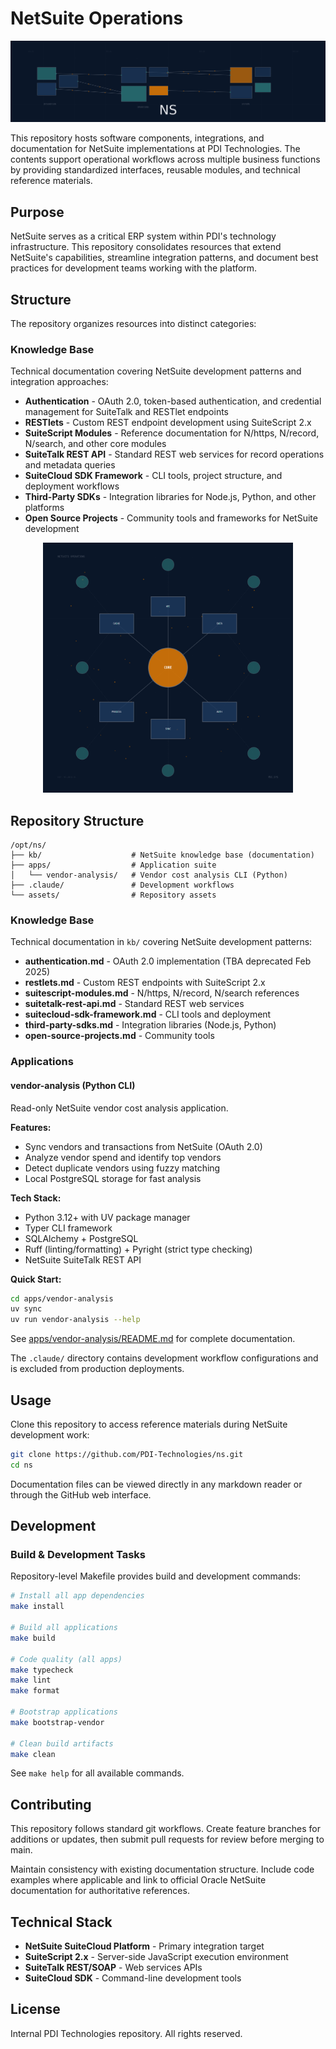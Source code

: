 # NetSuite Operations

![NS Banner](assets/banner.png)

This repository hosts software components, integrations, and documentation for NetSuite implementations at PDI Technologies. The contents support operational workflows across multiple business functions by providing standardized interfaces, reusable modules, and technical reference materials.

## Purpose

NetSuite serves as a critical ERP system within PDI's technology infrastructure. This repository consolidates resources that extend NetSuite's capabilities, streamline integration patterns, and document best practices for development teams working with the platform.

## Structure

The repository organizes resources into distinct categories:

### Knowledge Base

Technical documentation covering NetSuite development patterns and integration approaches:

- **Authentication** - OAuth 2.0, token-based authentication, and credential management for SuiteTalk and RESTlet endpoints
- **RESTlets** - Custom REST endpoint development using SuiteScript 2.x
- **SuiteScript Modules** - Reference documentation for N/https, N/record, N/search, and other core modules
- **SuiteTalk REST API** - Standard REST web services for record operations and metadata queries
- **SuiteCloud SDK Framework** - CLI tools, project structure, and deployment workflows
- **Third-Party SDKs** - Integration libraries for Node.js, Python, and other platforms
- **Open Source Projects** - Community tools and frameworks for NetSuite development

<div align="center">
  <img src="assets/architecture.png" alt="System Architecture" width="400"/>
</div>

## Repository Structure

```
/opt/ns/
├── kb/                    # NetSuite knowledge base (documentation)
├── apps/                  # Application suite
│   └── vendor-analysis/   # Vendor cost analysis CLI (Python)
├── .claude/               # Development workflows
└── assets/                # Repository assets
```

### Knowledge Base

Technical documentation in `kb/` covering NetSuite development patterns:

- **authentication.md** - OAuth 2.0 implementation (TBA deprecated Feb 2025)
- **restlets.md** - Custom REST endpoints with SuiteScript 2.x
- **suitescript-modules.md** - N/https, N/record, N/search references
- **suitetalk-rest-api.md** - Standard REST web services
- **suitecloud-sdk-framework.md** - CLI tools and deployment
- **third-party-sdks.md** - Integration libraries (Node.js, Python)
- **open-source-projects.md** - Community tools

### Applications

#### vendor-analysis (Python CLI)

Read-only NetSuite vendor cost analysis application.

**Features:**
- Sync vendors and transactions from NetSuite (OAuth 2.0)
- Analyze vendor spend and identify top vendors
- Detect duplicate vendors using fuzzy matching
- Local PostgreSQL storage for fast analysis

**Tech Stack:**
- Python 3.12+ with UV package manager
- Typer CLI framework
- SQLAlchemy + PostgreSQL
- Ruff (linting/formatting) + Pyright (strict type checking)
- NetSuite SuiteTalk REST API

**Quick Start:**
```bash
cd apps/vendor-analysis
uv sync
uv run vendor-analysis --help
```

See [apps/vendor-analysis/README.md](apps/vendor-analysis/README.md) for complete documentation.

The `.claude/` directory contains development workflow configurations and is excluded from production deployments.

## Usage

Clone this repository to access reference materials during NetSuite development work:

```bash
git clone https://github.com/PDI-Technologies/ns.git
cd ns
```

Documentation files can be viewed directly in any markdown reader or through the GitHub web interface.

## Development

### Build & Development Tasks

Repository-level Makefile provides build and development commands:

```bash
# Install all app dependencies
make install

# Build all applications
make build

# Code quality (all apps)
make typecheck
make lint
make format

# Bootstrap applications
make bootstrap-vendor

# Clean build artifacts
make clean
```

See `make help` for all available commands.

## Contributing

This repository follows standard git workflows. Create feature branches for additions or updates, then submit pull requests for review before merging to main.

Maintain consistency with existing documentation structure. Include code examples where applicable and link to official Oracle NetSuite documentation for authoritative references.

## Technical Stack

- **NetSuite SuiteCloud Platform** - Primary integration target
- **SuiteScript 2.x** - Server-side JavaScript execution environment
- **SuiteTalk REST/SOAP** - Web services APIs
- **SuiteCloud SDK** - Command-line development tools

## License

Internal PDI Technologies repository. All rights reserved.
